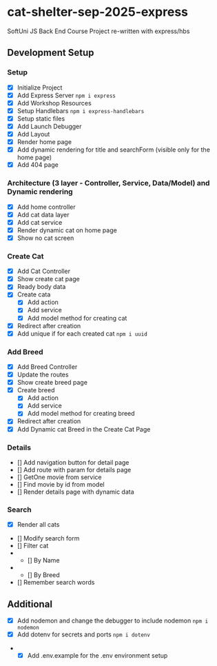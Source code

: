 # cat-shelter-sep-2025-express

SoftUni JS Back End Course Project re-written with express/hbs

## Development Setup

### Setup

-  [x] Initialize Project
-  [x] Add Express Server `npm i express`
-  [x] Add Workshop Resources
-  [x] Setup Handlebars `npm i express-handlebars`
-  [x] Setup static files
-  [x] Add Launch Debugger
-  [x] Add Layout
-  [x] Render home page
-  [x] Add dynamic rendering for title and searchForm (visible only for the home page)
-  [x] Add 404 page

### Architecture (3 layer - Controller, Service, Data/Model) and Dynamic rendering

-  [x] Add home controller
-  [x] Add cat data layer
-  [x] Add cat service
-  [x] Render dynamic cat on home page
-  [x] Show no cat screen

### Create Cat

-  [x] Add Cat Controller
-  [x] Show create cat page
-  [x] Ready body data
-  [x] Create cata
   -  [x] Add action
   -  [x] Add service
   -  [x] Add model method for creating cat
-  [x] Redirect after creation
-  [x] Add unique if for each created cat `npm i uuid`

### Add Breed

-  [x] Add Breed Controller
-  [x] Update the routes
-  [x] Show create breed page
-  [x] Create breed
   -  [x] Add action
   -  [x] Add service
   -  [x] Add model method for creating breed
-  [x] Redirect after creation
-  [x] Add Dynamic cat Breed in the Create Cat Page

### Details

-  [] Add navigation button for detail page
-  [] Add route with param for details page
-  [] GetOne movie from service
-  [] Find movie by id from model
-  [] Render details page with dynamic data

### Search

-  [x] Render all cats
-  [] Modify search form
-  [] Filter cat
-  -  [] By Name
-  -  [] By Breed
-  [] Remember search words

## Additional

-  [x] Add nodemon and change the debugger to include nodemon `npm i nodemon`
-  [x] Add dotenv for secrets and ports `npm i dotenv`
-  -  [x] Add .env.example for the .env environment setup
